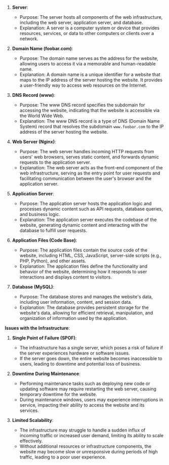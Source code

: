 1. **Server**:
   - Purpose: The server hosts all components of the web infrastructure, including the web server, application server, and database.
   - Explanation: A server is a computer system or device that provides resources, services, or data to other computers or clients over a network.

2. **Domain Name (foobar.com)**:
   - Purpose: The domain name serves as the address for the website, allowing users to access it via a memorable and human-readable name.
   - Explanation: A domain name is a unique identifier for a website that maps to the IP address of the server hosting the website. It provides a user-friendly way to access web resources on the Internet.

3. **DNS Record (www)**:
   - Purpose: The www DNS record specifies the subdomain for accessing the website, indicating that the website is accessible via the World Wide Web.
   - Explanation: The www DNS record is a type of DNS (Domain Name System) record that resolves the subdomain `www.foobar.com` to the IP address of the server hosting the website.

4. **Web Server (Nginx)**:
   - Purpose: The web server handles incoming HTTP requests from users' web browsers, serves static content, and forwards dynamic requests to the application server.
   - Explanation: The web server acts as the front-end component of the web infrastructure, serving as the entry point for user requests and facilitating communication between the user's browser and the application server.

5. **Application Server**:
   - Purpose: The application server hosts the application logic and processes dynamic content such as API requests, database queries, and business logic.
   - Explanation: The application server executes the codebase of the website, generating dynamic content and interacting with the database to fulfill user requests.

6. **Application Files (Code Base)**:
   - Purpose: The application files contain the source code of the website, including HTML, CSS, JavaScript, server-side scripts (e.g., PHP, Python), and other assets.
   - Explanation: The application files define the functionality and behavior of the website, determining how it responds to user interactions and displays content to visitors.

7. **Database (MySQL)**:
   - Purpose: The database stores and manages the website's data, including user information, content, and session data.
   - Explanation: The database provides persistent storage for the website's data, allowing for efficient retrieval, manipulation, and organization of information used by the application.

**Issues with the Infrastructure**:

1. **Single Point of Failure (SPOF)**:
   - The infrastructure has a single server, which poses a risk of failure if the server experiences hardware or software issues.
   - If the server goes down, the entire website becomes inaccessible to users, leading to downtime and potential loss of business.

2. **Downtime During Maintenance**:
   - Performing maintenance tasks such as deploying new code or updating software may require restarting the web server, causing temporary downtime for the website.
   - During maintenance windows, users may experience interruptions in service, impacting their ability to access the website and its services.

3. **Limited Scalability**:
   - The infrastructure may struggle to handle a sudden influx of incoming traffic or increased user demand, limiting its ability to scale effectively.
   - Without additional resources or infrastructure components, the website may become slow or unresponsive during periods of high traffic, leading to a poor user experience.
